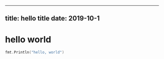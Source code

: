  ---
title: hello title
date: 2019-10-1
---

# hello world

```go
fmt.Println("hello, world")
```
 
